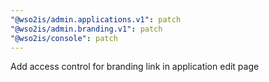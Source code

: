 ```yaml
---
"@wso2is/admin.applications.v1": patch
"@wso2is/admin.branding.v1": patch
"@wso2is/console": patch
---
```


Add access control for branding link in application edit page
